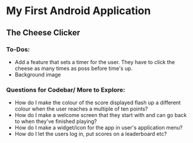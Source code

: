 # My First Android Application

## The Cheese Clicker 

### To-Dos:
* Add a feature that sets a timer for the user. They have to click the cheese as many times as poss before time's up.
* Background image

### Questions for Codebar/ More to Explore:
* How do I make the colour of the score displayed flash up a different colour when the user reaches a multiple of ten points?
* How do I make a welcome screen that they start with and can go back to when they've finished playing?
* How do I make a widget/icon for the app in user's application menu?
* How do I let the users log in, put scores on a leaderboard etc?
